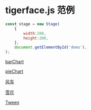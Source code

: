 # tigerface.js 范例

```javascript
const stage = new Stage(
    {
        width:200,
        height:200,
    },
    document.getElementById('demo'),
);
```

[barChart](html/barChart.html "tigerface-embed:barChart")

[pieChart](html/pieChart.html "tigerface-embed:pieChart")

[风车](html/windmill.html "tigerface-embed:windmill")

[雪花](html/snow.html)

[Tween](html/tween.html "tigerface-embed:tween")

